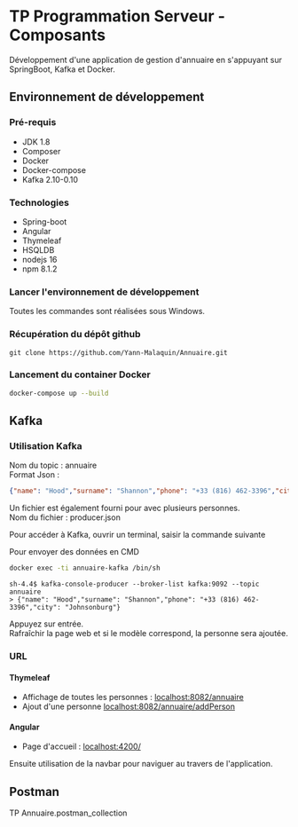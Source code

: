 # TP Programmation Serveur - Composants

Développement d'une application de gestion d'annuaire en s'appuyant sur SpringBoot, Kafka
et Docker.

## Environnement de développement

### Pré-requis

* JDK 1.8
* Composer
* Docker
* Docker-compose
* Kafka 2.10-0.10

### Technologies

* Spring-boot
* Angular
* Thymeleaf
* HSQLDB
* nodejs 16
* npm 8.1.2

### Lancer l'environnement de développement

Toutes les commandes sont réalisées sous Windows.

### Récupération du dépôt github
```
git clone https://github.com/Yann-Malaquin/Annuaire.git
```

### Lancement du container Docker
```bash
docker-compose up --build
```

## Kafka

### Utilisation Kafka

Nom du topic : annuaire<br/>
Format Json :

```json 
{"name": "Hood","surname": "Shannon","phone": "+33 (816) 462-3396","city": "Johnsonburg"}
```

Un fichier est également fourni pour avec plusieurs personnes. <br/>
Nom du fichier : producer.json


Pour accéder à Kafka, ouvrir un terminal, saisir la commande suivante

Pour envoyer des données en CMD
```bash
docker exec -ti annuaire-kafka /bin/sh
```

```shell
sh-4.4$ kafka-console-producer --broker-list kafka:9092 --topic annuaire
> {"name": "Hood","surname": "Shannon","phone": "+33 (816) 462-3396","city": "Johnsonburg"}
```

Appuyez sur entrée. <br/> 
Rafraîchir la page web et si le modèle correspond, la personne sera ajoutée.

### URL

#### Thymeleaf

- Affichage de toutes les personnes : [localhost:8082/annuaire](http://localhost:8082/annuaire)
- Ajout d'une personne [localhost:8082/annuaire/addPerson](http://localhost:8082/annuaire/addPerson)

#### Angular

- Page d'accueil : [localhost:4200/](http://localhost:4200/)

Ensuite utilisation de la navbar pour naviguer au travers de l'application.

## Postman

TP Annuaire.postman_collection
